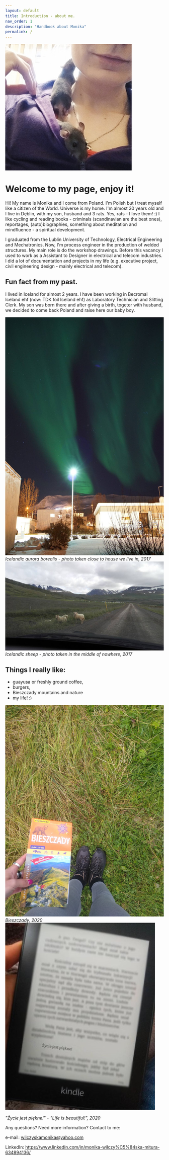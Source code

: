 ```yaml
---
layout: default
title: Introduction - about me.
nav_order: 1
description: "Handbook about Monika"
permalink: /
---
```


![MonikaWM](/assets/images/MonikaWM.jpg)

#  Welcome to my page, enjoy it!

Hi!
My name is Monika and I come from Poland. I'm Polish but I treat myself like a citizen of the World. Universe is my home. I'm almost 30 years old and I live in Dęblin, with my son, husband and 3 rats. Yes, rats - I love them! :) I like cycling and reading books - criminals (scandinavian are the best ones), reportages, (auto)biographies, something about meditation and mindfluence - a spiritual development.

I graduated from the Lublin University of Technology, Electrical Engineering and Mechatronics. Now, I'm process engineer in the production of welded structures. My main role is do the workshop drawings. Before this vacancy I used to work as a Assistant to Designer in electrical and telecom industries. I did a lot of documentation and projects in my life (e.g. executive project, civil engineering design - mainly electrical and telecom).


## Fun fact from my past.

I lived in Iceland for almost 2 years. I have been working in Becromal Iceland ehf (now: TDK foil Iceland ehf) as Laboratory Technician and Slitting Clerk. My son was born there and after giving a birth, togeter with husband, we decided to come back Poland and raise here our baby boy.

![MonikaWM_aurora](assets/images/MonikaWM_aurora.jpg)
*Icelandic aurora borealis - photo taken close to house we live in, 2017*
![MonikaWM_icelandic_sheep](assets/images/MonikaWM_icelandic_sheep.jpg)
*Icelandic sheep - photo taken in the middle of nowhere, 2017*

## Things I really like:

- guayusa or freshly ground coffee,
- burgers,
- Bieszczady mountains and nature
- my life! :)

![MonikaWM_bieszczady](assets/images/MonikaWM_bieszczady.jpg)
*Bieszczady, 2020*
![MonikaWM_kindle](assets/images/kindle.png)

*"Życie jest piękne!" - "Life is beautiful!", 2020*


Any questions? Need more information? Contact to me:

e-mail: wilczyskamonika@yahoo.com

LinkedIn: https://www.linkedin.com/in/monika-wilczy%C5%84ska-mitura-634894136/
